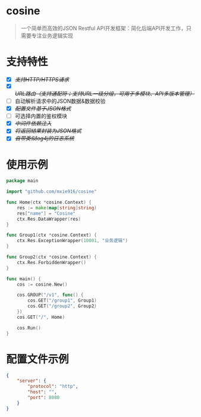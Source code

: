 # cosine
> 一个简单而高效的JSON Restful API开发框架：简化后端API开发工作，只需要专注业务逻辑实现

# 支持特性
- [x] ~~*支持HTTP/HTTPS请求*~~
- [x] ~~*URL路由（支持通配符；支持URL一级分组，可用于多模块、API多版本管理）*~~
- [ ] 自动解析请求中的JSON数据&数据校验
- [x] ~~*配置文件基于JSON格式*~~
- [ ] 可选择内置的鉴权模块
- [x] ~~*中间件依赖注入*~~
- [x] ~~*将返回结果封装为JSON格式*~~
- [x] ~~*自带类似log4j的日志系统*~~

# 使用示例
```go
package main

import "github.com/mxie916/cosine"

func Home(ctx *cosine.Context) {
	res := make(map[string]string)
	res["name"] = "Cosine"
	ctx.Res.DataWrapper(res)
}

func Group1(ctx *cosine.Context) {
	ctx.Res.ExceptionWrapper(10001, "业务逻辑")
}

func Group2(ctx *cosine.Context) {
	ctx.Res.ForbiddenWrapper()
}

func main() {
	cos := cosine.New()

	cos.GROUP("/v1", func() {
		cos.GET("/group1", Group1)
		cos.GET("/group2", Group2)
	})
	cos.GET("/", Home)

	cos.Run()
}
```

# 配置文件示例
```json
{
	"server": {
		"protocol": "http",
		"host": "",
		"port": 8080
	}
}
```
